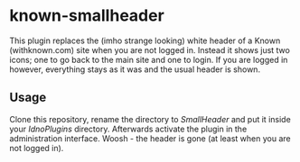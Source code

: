 # known-smallheader

This plugin replaces the (imho strange looking) white header of a Known (withknown.com) site when you are not
logged in. Instead it shows just two icons; one to go back to the main site and one to login. If you are
logged in however, everything stays as it was and the usual header is shown.

## Usage

Clone this repository, rename the directory to _SmallHeader_ and put it inside your _IdnoPlugins_ directory.
Afterwards activate the plugin in the administration interface. Woosh - the header is gone (at least when
you are not logged in).
